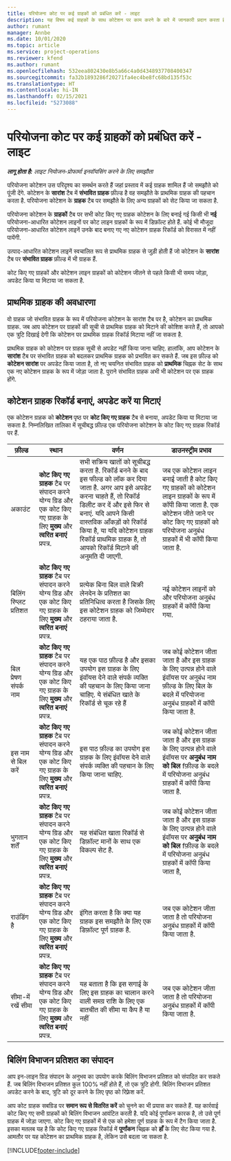 ```yaml
---
title: परियोजना कोट पर कई ग्राहकों को प्रबंधित करें - लाइट
description: यह विषय कई ग्राहकों के साथ कोटेशन पर काम करने के बारे में जानकारी प्रदान करता है जो परियोजना को पूंजी देंगे. (Sales)
author: rumant
manager: Annbe
ms.date: 10/01/2020
ms.topic: article
ms.service: project-operations
ms.reviewer: kfend
ms.author: rumant
ms.openlocfilehash: 532eea802430e8b5a66c4a0d4348937708400347
ms.sourcegitcommit: fa32b1893286f20271fa4ec4be8fc68bd135f53c
ms.translationtype: HT
ms.contentlocale: hi-IN
ms.lasthandoff: 02/15/2021
ms.locfileid: "5273088"
---
```

# <a name="manage-multiple-customers-on-project-quotes---lite"></a>परियोजना कोट पर कई ग्राहकों को प्रबंधित करें - लाइट

_**लागू होता है:** लाइट नियोजन-प्रोफार्मा इनवॉयसिंग करने के लिए समझौता_

परियोजना कोटेशन उस परिदृश्य का समर्थन करते हैं जहां प्रस्ताव में कई ग्राहक शामिल हैं जो समझौते को पूंजी देंगे. कोटेशन के **सारांश** टैब में **संभावित ग्राहक** फ़ील्ड है वह समझौते के प्राथमिक ग्राहक की पहचान करता है. परियोजना कोटेशन के **ग्राहक** टैब पर समझौते के लिए अन्य ग्राहकों को सेट किया जा सकता है.

परियोजना कोटेशन के **ग्राहकों** टैब पर सभी कोट किए गए ग्राहक कोटेशन के लिए बनाई गई किसी भी **नई** परियोजना-आधारित कोटेशन लाइनों पर कोट लाइन ग्राहकों के रूप में डिफ़ॉल्ट होते हैं. कोई भी मौजूदा परियोजना-आधारित कोटेशन लाइनें उनके बाद बनाए गए नए कोटेशन ग्राहक रिकॉर्ड को विरासत में नहीं पायेंगी.

उत्पाद-आधारित कोटेशन लाइनें स्वचालित रूप से प्राथमिक ग्राहक से जुड़ी होती हैं जो कोटेशन के **सारांश** टैब पर **संभावित ग्राहक** फ़ील्ड में भी ग्राहक हैं.

कोट किए गए ग्राहकों और कोटेशन लाइन ग्राहकों को कोटेशन जीतने से पहले किसी भी समय जोड़ा, अपडेट किया या मिटाया जा सकता है.

## <a name="concept-of-a-primary-customer"></a>प्राथमिक ग्राहक की अवधारणा

वो ग्राहक जो संभावित ग्राहक के रूप में परियोजना कोटेशन के सारांश टैब पर है, कोटेशन का प्राथमिक ग्राहक. जब आप कोटेशन पर ग्राहकों की सूची से प्राथमिक ग्राहक को मिटाने की कोशिश करते हैं, तो आपको एक त्रुटि दिखाई देगी कि कोटेशन पर प्राथमिक ग्राहक रिकॉर्ड मिटाया नहीं जा सकता है.

प्राथमिक ग्राहक को कोटेशन पर ग्राहक सूची से अपडेट नहीं किया जाना चाहिए. हालांकि, आप कोटेशन के **सारांश** टैब पर संभावित ग्राहक को बदलकर प्राथमिक ग्राहक को प्रभावित कर सकते हैं. जब इस फ़ील्ड को **कोटेशन सारांश** पर अपडेट किया जाता है, तो नए चयनित संभावित ग्राहक को **प्राथमिक** चिह्नक सेट के साथ एक नए कोटेशन ग्राहक के रूप में जोड़ा जाता है. पुराने संभावित ग्राहक अभी भी कोटेशन पर एक ग्राहक होंगे.

## <a name="create-update-or-delete-a-quote-customer-record"></a>कोटेशन ग्राहक रिकॉर्ड बनाएं, अपडेट करें या मिटाएं

एक कोटेशन ग्राहक को **कोटेशन** पृष्ठ पर **कोट किए गए ग्राहक** टैब से बनाया, अपडेट किया या मिटाया जा सकता है. निम्नलिखित तालिका में सूचीबद्ध फ़ील्ड एक परियोजना कोटेशन के कोट किए गए ग्राहक रिकॉर्ड पर हैं.

| **फ़ील्ड** | **स्थान** | **वर्णन** | **डाउनस्ट्रीम प्रभाव** |
| --- | --- | --- | --- |
| अकाउंट | **कोट किए गए ग्राहक** टैब पर संपादन करने योग्य ग्रिड और एक कोट किए गए ग्राहक के लिए **मुख्य** और **त्वरित बनाएं** प्रपत्र. | सभी सक्रिय खातों को सूचीबद्ध करता है. रिकॉर्ड बनने के बाद इस फील्ड को लॉक कर दिया जाता है. अगर आप इसे अपडेट करना चाहते हैं, तो रिकॉर्ड डिलीट कर दें और इसे फिर से बनाएं. यदि आपने किसी वास्तविक आँकड़ों को रिकॉर्ड किया है, या यदि कोटेशन ग्राहक रिकॉर्ड प्राथमिक ग्राहक है, तो आपको रिकॉर्ड मिटाने की अनुमति दी जाएगी. | जब एक कोटेशन लाइन बनाई जाती है कोट किए गए ग्राहकों को कोटेशन लाइन ग्राहकों के रूप में कॉपी किया जाता है. एक कोटेशन जीते जाने पर कोट किए गए ग्राहकों को परियोजना अनुबंध ग्राहकों में भी कॉपी किया जाता है. |
| बिलिंग स्प्लिट प्रतिशत | **कोट किए गए ग्राहक** टैब पर संपादन करने योग्य ग्रिड और एक कोट किए गए ग्राहक के लिए **मुख्य** और **त्वरित बनाएं** प्रपत्र. | प्रत्येक बिना बिल वाले बिक्री लेनदेन के प्रतिशत का प्रतिनिधित्व करता है जिसके लिए इस कोटेशन ग्राहक को जिम्मेदार ठहराया जाता है. | नई कोटेशन लाइनों को और परियोजना अनुबंध ग्राहकों में कॉपी किया गया. |
| बिल प्रेषण संपर्क नाम | **कोट किए गए ग्राहक** टैब पर संपादन करने योग्य ग्रिड और एक कोट किए गए ग्राहक के लिए **मुख्य** और **त्वरित बनाएं** प्रपत्र. | यह एक पाठ फ़ील्ड है और इसका उपयोग इस ग्राहक के लिए इंवॉयस देने वाले संपर्क व्यक्ति की पहचान के लिए किया जाना चाहिए. ये संबंधित खाते के रिकॉर्ड से चूक रहे हैं | जब कोई कोटेशन जीता जाता है और इस ग्राहक के लिए उत्पन्न होने वाले इंवॉयस पर अनुबंध नाम फ़ील्ड के लिए बिल के बदले में परियोजना अनुबंध ग्राहकों में कॉपी किया जाता है. |
| इस नाम से बिल करें | **कोट किए गए ग्राहक** टैब पर संपादन करने योग्य ग्रिड और एक कोट किए गए ग्राहक के लिए **मुख्य** और **त्वरित बनाएं** प्रपत्र. | इस पाठ फ़ील्ड का उपयोग इस ग्राहक के लिए इंवॉयस देने वाले संपर्क व्यक्ति की पहचान के लिए किया जाना चाहिए. | जब कोई कोटेशन जीता जाता है और इस ग्राहक के लिए उत्पन्न होने वाले इंवॉयस पर **अनुबंध नाम को बिल** fफ़ील्ड के बदले में परियोजना अनुबंध ग्राहकों में कॉपी किया जाता है. |
| भुगतान शर्तें | **कोट किए गए ग्राहक** टैब पर संपादन करने योग्य ग्रिड और एक कोट किए गए ग्राहक के लिए **मुख्य** और **त्वरित बनाएं** प्रपत्र. | यह संबंधित खाता रिकॉर्ड से डिफ़ॉल्ट मानों के साथ एक विकल्प सेट है. | जब कोई कोटेशन जीता जाता है और इस ग्राहक के लिए उत्पन्न होने वाले इंवॉयस पर **अनुबंध नाम को बिल** fफ़ील्ड के बदले में परियोजना अनुबंध ग्राहकों में कॉपी किया जाता है, |
| राउंडिंग है | **कोट किए गए ग्राहक** टैब पर संपादन करने योग्य ग्रिड और एक कोट किए गए ग्राहक के लिए **मुख्य** और **त्वरित बनाएं** प्रपत्र. | इंगित करता है कि क्या यह ग्राहक इस समझौते के लिए एक डिफ़ॉल्ट पूर्ण ग्राहक है. | जब एक कोटेशन जीता जाता है तो परियोजना अनुबंध ग्राहकों में कॉपी किया जाता है. |
| सीमा-में रखें सीमा | **कोट किए गए ग्राहक** टैब पर संपादन करने योग्य ग्रिड और एक कोट किए गए ग्राहक के लिए **मुख्य** और **त्वरित बनाएं** प्रपत्र. | यह बताता है कि इस सगाई के लिए इस ग्राहक का चालान करने वाली समग्र राशि के लिए एक बातचीत की सीमा या कैप है या नहीं | जब एक कोटेशन जीता जाता है तो परियोजना अनुबंध ग्राहकों में कॉपी किया जाता है. |

## <a name="editing-billing-split-percentages"></a>बिलिंग विभाजन प्रतिशत का संपादन

आप इन-लाइन ग्रिड संपादन के अनुभव का उपयोग करके बिलिंग विभाजन प्रतिशत को संपादित कर सकते हैं. जब बिलिंग विभाजन प्रतिशत कुल 100% नहीं होते हैं, तो एक त्रुटि होगी. बिलिंग विभाजन प्रतिशत अपडेट करने के बाद, त्रुटि को दूर करने के लिए पृष्ठ को रिफ़्रेश करें.

आप कोट ग्राहक सबग्रिड पर **समान रूप से वितरित करें** को चुनने का भी प्रयास कर सकते हैं. यह कार्रवाई कोट किए गए सभी ग्राहकों को बिलिंग विभाजन आवंटित करती है. यदि कोई पूर्णांकन कारक है, तो उसे पूर्ण ग्राहक में जोड़ा जाएगा. कोट किए गए ग्राहकों में से एक को हमेशा पूर्ण ग्राहक के रूप में टैग किया जाता है. इसका मतलब यह है कि कोट किए गए ग्राहक रिकॉर्ड में **पूर्णांकन** चिह्नक को **हाँ** के लिए सेट किया गया है. आमतौर पर यह कोटेशन का प्राथमिक ग्राहक है, लेकिन उसे बदला जा सकता है.


[!INCLUDE[footer-include](../../includes/footer-banner.md)]